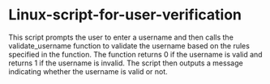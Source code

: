 # Linux-script-for-user-verification

This script prompts the user to enter a username and then calls the validate_username function to validate the username based on the rules specified in the function. The function returns 0 if the username is valid and returns 1 if the username is invalid. The script then outputs a message indicating whether the username is valid or not.
